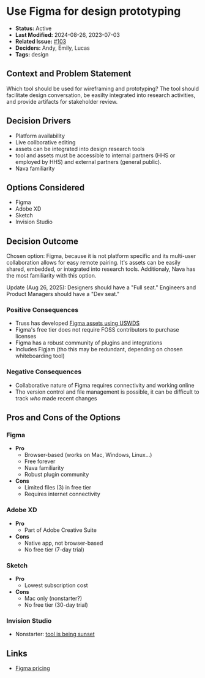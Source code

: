 # Use Figma for design prototyping

* **Status:** Active
* **Last Modified:** 2024-08-26, 2023-07-03
* **Related Issue:** [#103](https://github.com/HHS/simpler-grants-gov/issues/103)
* **Deciders:** Andy, Emily, Lucas
* **Tags:** design

## Context and Problem Statement

Which tool should be used for wireframing and prototyping? The tool should facilitate design conversation, be easilty integrated into research activities, and provide artifacts for stakeholder review.

## Decision Drivers

* Platform availability
* Live collborative editing
* assets can be integrated into design research tools
* tool and assets must be accessible to internal partners (HHS or employed by HHS) and external partners (general public).
* Nava familiarity

## Options Considered

* Figma
* Adobe XD
* Sketch
* Invision Studio

## Decision Outcome

Chosen option: Figma, because it is not platform specific and its multi-user collaboration allows for easy remote pairing. It's assets can be easily shared, embedded, or integrated into research tools. Additionaly, Nava has the most familiarity with this option.

Update (Aug 26, 2025): Designers should have a "Full seat." Engineers and Product Managers should have a "Dev seat."

### Positive Consequences

* Truss has developed [Figma assets using USWDS](https://www.figma.com/community/file/836611771720754351/U.S.-Web-Design-System-\(USWDS\))
* Figma's free tier does not require FOSS contributors to purchase licenses
* Figma has a robust community of plugins and integrations
* Includes Figjam (tho this may be redundant, depending on chosen whiteboarding tool)

### Negative Consequences

* Collaborative nature of Figma requires connectivity and working online
* Tho version control and file management is possible, it can be difficult to track _who_ made recent changes

## Pros and Cons of the Options

### Figma

* **Pro**
  * Browser-based (works on Mac, Windows, Linux…)
  * Free forever
  * Nava familiarity
  * Robust plugin community
* **Cons**
  * Limited files (3) in free tier
  * Requires internet connectivity

### Adobe XD

* **Pro**
  * Part of Adobe Creative Suite
* **Cons**
  * Native app, not browser-based
  * No free tier (7-day trial)

### Sketch

* **Pro**
  * Lowest subscription cost
* **Cons**
  * Mac only (nonstarter?)
  * No free tier (30-day trial)

### Invision Studio

* Nonstarter: [tool is being sunset](https://help.invisionapp.com/hc/en-us/community/posts/11525657213965-SUNSET-NOTIFICATION-Studio)

## Links

* [Figma pricing](https://www.figma.com/pricing/)
